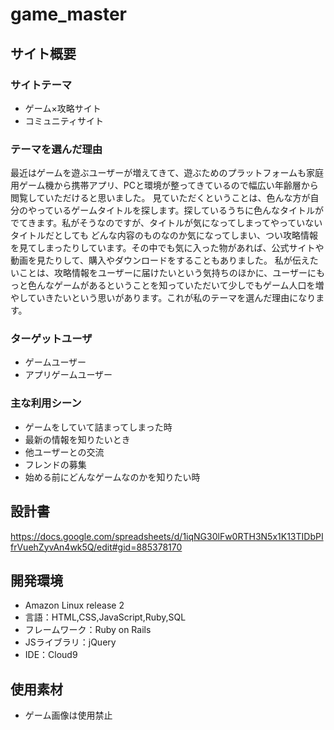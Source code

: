 
# game_master

## サイト概要
### サイトテーマ
- ゲーム×攻略サイト
- コミュニティサイト

### テーマを選んだ理由
最近はゲームを遊ぶユーザーが増えてきて、遊ぶためのプラットフォームも家庭用ゲーム機から携帯アプリ、PCと環境が整ってきているので幅広い年齢層から閲覧していただけると思いました。
見ていただくということは、色んな方が自分のやっているゲームタイトルを探します。探しているうちに色んなタイトルがでてきます。私がそうなのですが、タイトルが気になってしまってやっていないタイトルだとしても
どんな内容のものなのか気になってしまい、つい攻略情報を見てしまったりしています。その中でも気に入った物があれば、公式サイトや動画を見たりして、購入やダウンロードをすることもありました。
私が伝えたいことは、攻略情報をユーザーに届けたいという気持ちのほかに、ユーザーにもっと色んなゲームがあるということを知っていただいて少しでもゲーム人口を増やしていきたいという思いがあります。これが私のテーマを選んだ理由になります。

### ターゲットユーザ
- ゲームユーザー
- アプリゲームユーザー

### 主な利用シーン
- ゲームをしていて詰まってしまった時
- 最新の情報を知りたいとき
- 他ユーザーとの交流
- フレンドの募集
- 始める前にどんなゲームなのかを知りたい時

## 設計書
https://docs.google.com/spreadsheets/d/1iqNG30lFw0RTH3N5x1K13TIDbPIfrVuehZyvAn4wk5Q/edit#gid=885378170

## 開発環境
- Amazon Linux release 2
- 言語：HTML,CSS,JavaScript,Ruby,SQL
- フレームワーク：Ruby on Rails
- JSライブラリ：jQuery
- IDE：Cloud9

## 使用素材
- ゲーム画像は使用禁止